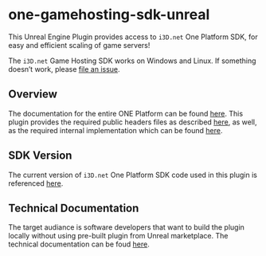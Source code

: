 # one-gamehosting-sdk-unreal

This Unreal Engine Plugin provides access to `i3D.net` One Platform SDK, for easy and efficient scaling of game servers!

The `i3D.net` Game Hosting SDK works on Windows and Linux.
If something doesn’t work, please [file an issue](https://github.com/i3D-net/ONE-GameHosting-SDK/issues).


## Overview

The documentation for the entire ONE Platform can be found [here](https://www.i3d.net/docs/one/). This plugin provides the required public headers files as described [here](https://git.i3d.net/one/ardentblue/one-game-sdk/-/blob/master/docs/integration_guide.md), as well, as the required internal implementation which can be found [here](https://git.i3d.net/one/ardentblue/one-game-sdk/-/tree/master/one/arcus).


## SDK Version

The current version of `i3D.net` One Platform SDK code used in this plugin is referenced [here](docs/sdk_version.md).

## Technical Documentation

The target audiance is software developers that want to build the plugin locally without using pre-built plugin from Unreal marketplace. The technical documentation can be foud [here](docs/technical/guide.md).
